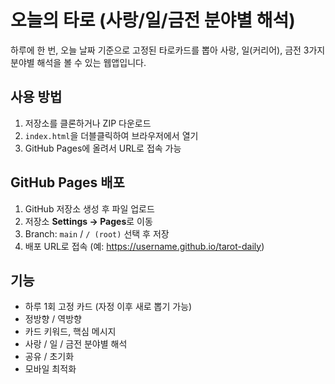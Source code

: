 # 오늘의 타로 (사랑/일/금전 분야별 해석)

하루에 한 번, 오늘 날짜 기준으로 고정된 타로카드를 뽑아
사랑, 일(커리어), 금전 3가지 분야별 해석을 볼 수 있는 웹앱입니다.

## 사용 방법
1. 저장소를 클론하거나 ZIP 다운로드
2. `index.html`을 더블클릭하여 브라우저에서 열기
3. GitHub Pages에 올려서 URL로 접속 가능

## GitHub Pages 배포
1. GitHub 저장소 생성 후 파일 업로드
2. 저장소 **Settings → Pages**로 이동
3. Branch: `main` / `/ (root)` 선택 후 저장
4. 배포 URL로 접속 (예: https://username.github.io/tarot-daily)

## 기능
- 하루 1회 고정 카드 (자정 이후 새로 뽑기 가능)
- 정방향 / 역방향
- 카드 키워드, 핵심 메시지
- 사랑 / 일 / 금전 분야별 해석
- 공유 / 초기화
- 모바일 최적화
